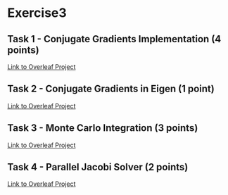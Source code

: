 # Exercise3

## Task 1 - Conjugate Gradients Implementation (4 points)
[Link to Overleaf Project](https://www.overleaf.com/project/675e069cd9ec3ac6df72b6cb)

## Task 2 - Conjugate Gradients in Eigen (1 point)
[Link to Overleaf Project](https://www.overleaf.com/project/675e1b7fd811e2f251c2217c)

## Task 3 - Monte Carlo Integration (3 points)
[Link to Overleaf Project](https://www.overleaf.com/project/675e2280fe4b46458573dcbc)

## Task 4 - Parallel Jacobi Solver (2 points)
[Link to Overleaf Project](https://www.overleaf.com/project/675e24cad4e6d01a433322e6)
